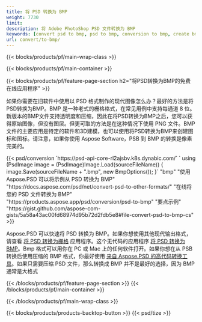 ```yaml
---
title: 将 PSD 转换为 BMP
weight: 7730
limit: 
description: 将 Adobe PhotoShop PSD 文件转换为 BMP
keywords: [convert psd to bmp, psd to bmp, conversion to bmp, create bmp from psd, print psd as bmp]
url: convert/to-bmp/
---
```


{{< blocks/products/pf/main-wrap-class >}}

{{< blocks/products/pf/main-container >}}

{{< blocks/products/pf/feature-page-section h2="将PSD转换为BMP的免费在线应用程序" >}}
<p>如果你需要在旧软件中使用以 PSD 格式制作的现代图像怎么办？最好的方法是将PSD转换为BMP。BMP 是一种老式的栅格格式，在常见用例中支持每通道 8 位。新版本的BMP文件支持透明度和压缩，因此在将PSD转换为BMP之后，您可以获得原始图像，但没有图层。但更可取的方法是在这种情况下使用 PNG 文件。BMP文件的主要应用是特定的软件和3D建模，也可以使用将PSD转换为BMP来创建图标和图标。请注意，如果你使用 Aspose Software，PSB 到 BMP 的转换是像素完美的。</p>
{{< psd/conversion `https://psd-api-core-rl2ajsbv.k8s.dynabic.com/` 
`    using (PsdImage image = (PsdImage)Image.Load(sourceFileName))
    {
        image.Save(sourceFileName + ".bmp",  new BmpOptions());
    }` 
	"bmp" 
"使用 Aspose.PSD 可以将示例从 PSD 转换为 BMP"  "https://docs.aspose.com/psd/net/convert-psd-to-other-formats/" 
"在线将您的 PSD 文件转换为 BMP" "https://products.aspose.app/psd/conversion/psd-to-bmp" 
"要点示例" "https://gist.github.com/aspose-com-gists/5a58a43ac00fd68974d95b72d2fdb5e8#file-convert-psd-to-bmp-cs" >}}
<p>Aspose.PSD 可以快速将 PSD 转换为 BMP。如果你想使用其他现代输出格式，请查看 <a href="/psd/convert">将 PSD 转换为栅格</a> 应用程序。这个无代码的应用程序 <a href="/psd/convert/to-bmp">将 PSD 转换为 BMP</a>。Bmp 格式可以用你在 PC 或 Mac 上的任何软件打开。如果你想在从 PSB 转换后使用压缩的 BMP 格式，你最好使用 <a href="/psd">来自 Aspose.PSD 的高代码转换工具</a>。如果只需要压缩 PSD 文件，那么转换成 BMP 并不是最好的选择，因为 BMP 通常是大格式</p>
{{< /blocks/products/pf/feature-page-section >}}
{{< /blocks/products/pf/main-container >}}


{{< /blocks/products/pf/main-wrap-class >}}

{{< blocks/products/products-backtop-button >}}
{{< psd/tize >}}

